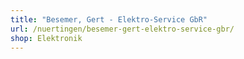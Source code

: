 ```yaml
---
title: "Besemer, Gert - Elektro-Service GbR"
url: /nuertingen/besemer-gert-elektro-service-gbr/
shop: Elektronik
---
```

